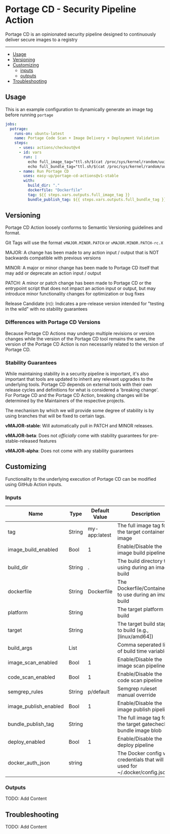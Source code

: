 # Portage CD - Security Pipeline Action

Portage CD is an opinionated security pipeline designed to continuously deliver secure images to a registry

---

- [Usage](#usage)
- [Versioning](#versioning)
- [Customizing](#customizing)
  - [inputs](#inputs)
  - [outputs](#outputs)
- [Troubleshooting](#troubleshooting)

## Usage

This is an example configuration to dynamically generate an image tag before running `portage`

```yaml
jobs:
  potrage:
    runs-on: ubuntu-latest
    name: Portage Code Scan + Image Delivery + Deployment Validation
    steps:
      - uses: actions/checkout@v4
      - id: vars
        run: |
          echo full_image_tag="ttl.sh/$(cat /proc/sys/kernel/random/uuid):30m" >> $GITHUB_OUTPUT
          echo full_bundle_tag="ttl.sh/$(cat /proc/sys/kernel/random/uuid):30m" >> $GITHUB_OUTPUT
      - name: Run Portage CD
        uses: easy-up/portage-cd-actions@v1-stable
        with:
          build_dir: "."
          dockerfile: "Dockerfile"
          tag: ${{ steps.vars.outputs.full_image_tag }}
          bundle_publish_tag: ${{ steps.vars.outputs.full_bundle_tag }}
```

## Versioning

Portage CD Action loosely conforms to Semantic Versioning guidelines and format.

Git Tags will use the format `vMAJOR.MINOR.PATCH` or `vMAJOR.MINOR.PATCH-rc.X`

MAJOR: A change has been made to any action input / output that is NOT backwards compatible with previous versions

MINOR: A major or minor change has been made to Portage CD itself that may add or deprecate an action
input / output

PATCH: A minor or patch change has been made to Portage CD or the entrypoint script that does not impact an action
input or output, but may introduce minor functionality changes for optimization or bug fixes

Release Candidate (rc): Indicates a pre-release version intended for "testing in the wild" with no stability guarantees

### Differences with Portage CD Versions

Because Portage CD Actions may undergo multiple revisions or version changes while the version of the Portage CD tool
remains the same, the version of the Portage CD Action is non necessarily related to the version of Portage CD.

### Stability Guarantees 

While maintaining stability in a security pipeline is important, it's also important that tools are updated to inherit
any relevant upgrades to the underlying tools.
Portage CD depends on external tools with their own release cycles and definitions for what is considered a
'breaking change'.
For Portage CD and the Portage CD Action, breaking changes will be determined by the Maintainers of the
respective projects.

The mechanism by which we will provide some degree of stability is by using branches that will be fixed to certain
tags.

**vMAJOR-stable**: Will automatically pull in PATCH and MINOR releases.

**vMAJOR-beta**: Does not _officially_ come with stability guarantees for pre-stable-released features

**vMAJOR-alpha**: Does not come with any stability guarantees

## Customizing

Functionality to the underlying execution of Portage CD can be modified using GitHub Action inputs.

### Inputs

| Name                   | Type   | Default Value                 | Description                                                                    |
| ---------------------- | ------ | ----------------------------- | ------------------------------------------------------------------------------ |
| tag                    | String | my-app:latest                 | The full image tag for the target container image                              |
| image_build_enabled    | Bool   | 1                             | Enable/Disable the image build pipeline                                        |
| build_dir              | String | .                             | The build directory to using during an image build                             |
| dockerfile             | String | Dockerfile                    | The Dockerfile/Containerfile to use during an image build                      |
| platform               | String |                               | The target platform for build                                                  |
| target                 | String |                               | The target build stage to build (e.g., [linux/amd64])                          |
| build_args             | List   |                               | Comma seperated list of build time variables                                   |
| image_scan_enabled     | Bool   | 1                             | Enable/Disable the image scan pipeline                                         |
| code_scan_enabled      | Bool   | 1                             | Enable/Disable the code scan pipeline                                          |
| semgrep_rules          | String | p/default                     | Semgrep ruleset manual override                                                |
| image_publish_enabled  | Bool   | 1                             | Enable/Disable the image publish pipeline                                      |
| bundle_publish_tag     | String |                               | The full image tag for the target gatecheck bundle image blob                  |
| deploy_enabled         | Bool   | 1                             | Enable/Disable the deploy pipeline                                             |
| docker_auth_json       | string |                               | The Docker config with credentials that will be used for ~/.docker/config.json |

### Outputs

TODO: Add Content

## Troubleshooting

TODO: Add Content
